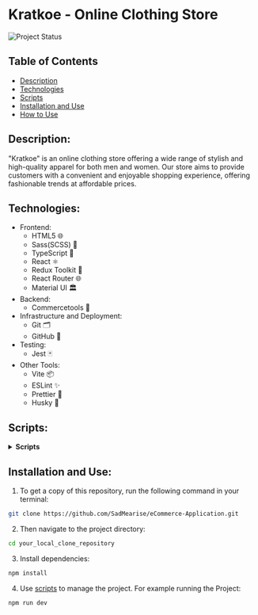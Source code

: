 # Kratkoe - Online Clothing Store

![Project Status](https://img.shields.io/badge/status-active-brightgreen.svg)

## Table of Contents

- [Description](#description)
- [Technologies](#technologies)
- [Scripts](#scripts)
- [Installation and Use](#installation-and-use)
- [How to Use](#how-to-use)

## Description:

"Kratkoe" is an online clothing store offering a wide range of stylish and high-quality apparel for both men and women. Our store aims to provide customers with a convenient and enjoyable shopping experience, offering fashionable trends at affordable prices.

## Technologies:

- Frontend:
  - HTML5 🌐
  - Sass(SCSS) 🎨
  - TypeScript 🚀
  - React ⚛️
  - Redux Toolkit 🔄
  - React Router 🌐
  - Material UI 🏛️
- Backend:
  - Commercetools 🚀
- Infrastructure and Deployment:
  - Git 🗂️
  - GitHub 🐙
- Testing:
  - Jest 🃏
- Other Tools:
  - Vite 📦
  - ESLint ✨
  - Prettier 🎨
  - Husky 🐶

## Scripts:

<details>
  <summary><b>Scripts</b></summary>
  <ul>
    <li>
      <b>"dev"</b>: Runs development environment.
    </li>
    <li>
      <b>"build"</b>: Creates an optimized build of the application.
    </li>
    <li>
      <b>"lint"</b>: Runs the linter on the entire project directory on any file that has an extension of .ts, .tsx.
    </li>
    <li>
      <b>"format"</b>: Runs Prettier, which will reformat all the files in the project except .gitignore, .eslintignore, .prettierignore.
    </li>
    <li>
      <b>"prepare"</b>: Runs Husky, which will trigger and enable Git hooks.
    </li>
    <li>
      <b>"test"</b>: Runs tests. Equivalent to `npm test`.
    </li>
  </ul>
</details>

## Installation and Use:

1. To get a copy of this repository, run the following command in your terminal:

```bash
git clone https://github.com/SadMearise/eCommerce-Application.git
```

2. Then navigate to the project directory:

```bash
cd your_local_clone_repository
```

3. Install dependencies:

```bash
npm install
```

4. Use [scripts](#scripts) to manage the project. For example running the Project:

```bash
npm run dev
```

